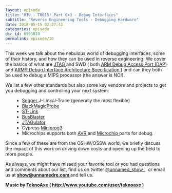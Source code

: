 ```yaml
---
layout: episode
title: "010 - T0015! Part 0x3 - Debug Interfaces"
subtitle: "Reverse Engineering Tools - Debugging Hardware"
date: 2018-05-15 02:27:43
categories: episode
dir_id: 6593818
permalink: episode/10
---
```

<p>
 This week we talk about the nebulous world of debugging interfaces, some of their history, and how they can be used in reverse engineering. We cover the basics of what are
 <a href="https://www.xjtag.com/about-jtag/what-is-jtag/">
  JTAG
 </a>
 and SWD ( both
 <a href="http://infocenter.arm.com/help/index.jsp?topic=/com.arm.doc.ddi0314h/Chdiaihc.html">
  ARM Debug Access Port (DAP)
 </a>
 and
 <a href="https://static.docs.arm.com/ihi0031/d/debug_interface_v5_2_architecture_specification_IHI0031D.pdf">
  ARM® Debug Interface Architecture Specification
 </a>
 ) and can they both be used to debug a MIPS processor (the answer is NO!).
</p>
<p>
 We list a few other standards but also some key vendors and projects to get you debugging and controlling your next system:
</p>
<div style="margin-left: 2em;">
 <ul>
  <li>
   <a href="https://www.segger.com/">
    Segger
   </a>
   J-Link/J-Trace (generally the most flexible)
  </li>
  <li>
   <a href="https://1bitsquared.com/products/black-magic-probe">
    BlackMagicProbe
   </a>
  </li>
  <li>
   <a href="http://www.st.com/en/development-tools/st-link-v2.html">
    ST-Link
   </a>
  </li>
  <li>
   <a href="http://dangerousprototypes.com/docs/Bus_Blaster">
    BusBlaster
   </a>
  </li>
  <li>
   <a href="http://www.grandideastudio.com/jtagulator/">
    JTAGulator
   </a>
  </li>
  <li>
   Cypress
   <a href="http://www.cypress.com/documentation/development-kitsboards/cy8ckit-002-psoc-miniprog3-program-and-debug-kit">
    Miniprog3
   </a>
  </li>
  <li>
   Microchips supports both
   <a href="http://www.microchip.com/developmenttools/Listing.aspx?CatID=cb147543-e74e-4150-8d53-f2ceafb39e0b&amp;LeftNavId=cb147543-e74e-4150-8d53-f2ceafb39e0b">
    AVR
   </a>
   and
   <a href="http://www.microchip.com/developmenttools/listing.aspx?catid=a063fb83-a427-45b7-afa0-71cc9e8f8c44&amp;leftnavid=a063fb83-a427-45b7-afa0-71cc9e8f8c44">
    Microchip
   </a>
   parts for debug.
  </li>
 </ul>
</div>
<p>
 Since a few of these are from the OSHW/OSSW world, we briefly discuss the impact of this work on driving down costs and opening up the field to more people.
</p>
<p>
 As always, we might have missed your favorite tool or you had questions and comments about our list, find us on twitter
 <a href="https://twitter.com/unnamed_show">
  @unnamed_show
 </a>
 ,  or email us at
 <a href="mailto:show@unnamedre.com">
  <strong>
   show@unnamedre.com
  </strong>
 </a>
 and tell us.
</p>
<p>
 <strong>
  Music by
 </strong>
 <a href="http://www.teknoaxe.com">
  <strong>
   TeknoAxe
  </strong>
 </a>
 <strong>
  (
 </strong>
 <a href="http://www.youtube.com/user/teknoaxe">
  <strong>
   http://www.youtube.com/user/teknoaxe
  </strong>
 </a>
 <strong>
  )
 </strong>
</p>
